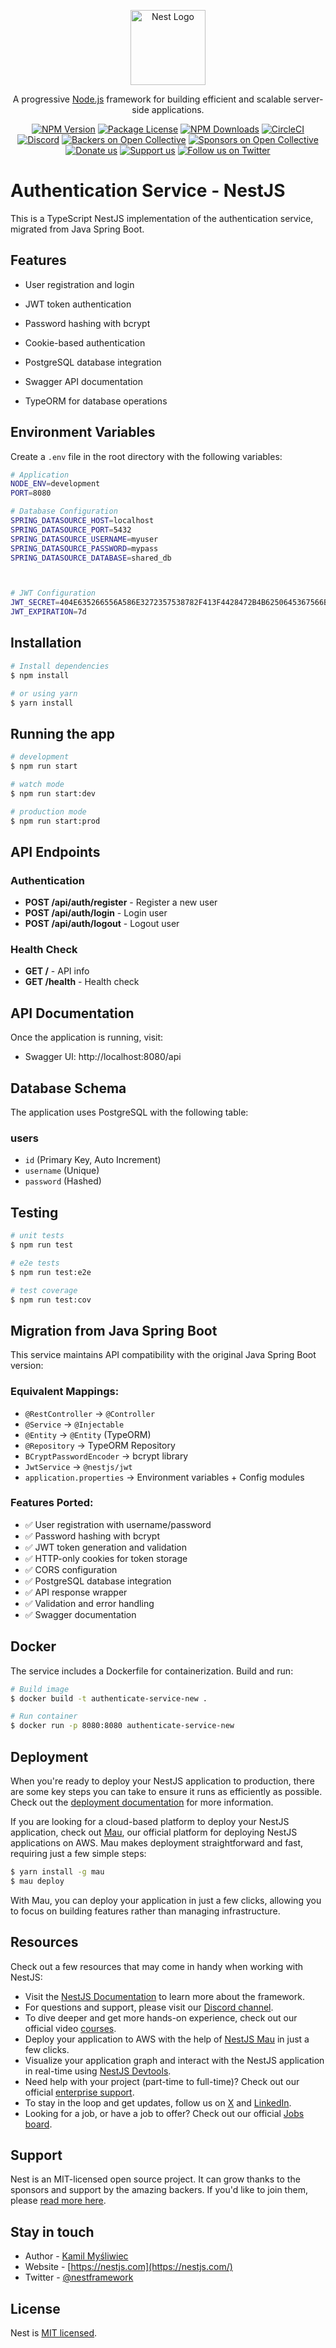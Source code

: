 <p align="center">
  <a href="http://nestjs.com/" target="blank"><img src="https://nestjs.com/img/logo-small.svg" width="120" alt="Nest Logo" /></a>
</p>

[circleci-image]: https://img.shields.io/circleci/build/github/nestjs/nest/master?token=abc123def456
[circleci-url]: https://circleci.com/gh/nestjs/nest

  <p align="center">A progressive <a href="http://nodejs.org" target="_blank">Node.js</a> framework for building efficient and scalable server-side applications.</p>
    <p align="center">
<a href="https://www.npmjs.com/~nestjscore" target="_blank"><img src="https://img.shields.io/npm/v/@nestjs/core.svg" alt="NPM Version" /></a>
<a href="https://www.npmjs.com/~nestjscore" target="_blank"><img src="https://img.shields.io/npm/l/@nestjs/core.svg" alt="Package License" /></a>
<a href="https://www.npmjs.com/~nestjscore" target="_blank"><img src="https://img.shields.io/npm/dm/@nestjs/common.svg" alt="NPM Downloads" /></a>
<a href="https://circleci.com/gh/nestjs/nest" target="_blank"><img src="https://img.shields.io/circleci/build/github/nestjs/nest/master" alt="CircleCI" /></a>
<a href="https://discord.gg/G7Qnnhy" target="_blank"><img src="https://img.shields.io/badge/discord-online-brightgreen.svg" alt="Discord"/></a>
<a href="https://opencollective.com/nest#backer" target="_blank"><img src="https://opencollective.com/nest/backers/badge.svg" alt="Backers on Open Collective" /></a>
<a href="https://opencollective.com/nest#sponsor" target="_blank"><img src="https://opencollective.com/nest/sponsors/badge.svg" alt="Sponsors on Open Collective" /></a>
  <a href="https://paypal.me/kamilmysliwiec" target="_blank"><img src="https://img.shields.io/badge/Donate-PayPal-ff3f59.svg" alt="Donate us"/></a>
    <a href="https://opencollective.com/nest#sponsor"  target="_blank"><img src="https://img.shields.io/badge/Support%20us-Open%20Collective-41B883.svg" alt="Support us"></a>
  <a href="https://twitter.com/nestframework" target="_blank"><img src="https://img.shields.io/twitter/follow/nestframework.svg?style=social&label=Follow" alt="Follow us on Twitter"></a>
</p>
  <!--[![Backers on Open Collective](https://opencollective.com/nest/backers/badge.svg)](https://opencollective.com/nest#backer)
  [![Sponsors on Open Collective](https://opencollective.com/nest/sponsors/badge.svg)](https://opencollective.com/nest#sponsor)-->

# Authentication Service - NestJS

This is a TypeScript NestJS implementation of the authentication service, migrated from Java Spring Boot.

## Features

- User registration and login
- JWT token authentication
- Password hashing with bcrypt
- Cookie-based authentication
- PostgreSQL database integration

- Swagger API documentation
- TypeORM for database operations

## Environment Variables

Create a `.env` file in the root directory with the following variables:

```bash
# Application
NODE_ENV=development
PORT=8080

# Database Configuration
SPRING_DATASOURCE_HOST=localhost
SPRING_DATASOURCE_PORT=5432
SPRING_DATASOURCE_USERNAME=myuser
SPRING_DATASOURCE_PASSWORD=mypass
SPRING_DATASOURCE_DATABASE=shared_db



# JWT Configuration
JWT_SECRET=404E635266556A586E3272357538782F413F4428472B4B6250645367566B5970
JWT_EXPIRATION=7d
```

## Installation

```bash
# Install dependencies
$ npm install

# or using yarn
$ yarn install
```

## Running the app

```bash
# development
$ npm run start

# watch mode
$ npm run start:dev

# production mode
$ npm run start:prod
```

## API Endpoints

### Authentication

- **POST /api/auth/register** - Register a new user
- **POST /api/auth/login** - Login user
- **POST /api/auth/logout** - Logout user

### Health Check

- **GET /** - API info
- **GET /health** - Health check

## API Documentation

Once the application is running, visit:
- Swagger UI: http://localhost:8080/api

## Database Schema

The application uses PostgreSQL with the following table:

### users
- `id` (Primary Key, Auto Increment)
- `username` (Unique)
- `password` (Hashed)

## Testing

```bash
# unit tests
$ npm run test

# e2e tests
$ npm run test:e2e

# test coverage
$ npm run test:cov
```

## Migration from Java Spring Boot

This service maintains API compatibility with the original Java Spring Boot version:

### Equivalent Mappings:
- `@RestController` → `@Controller`
- `@Service` → `@Injectable`
- `@Entity` → `@Entity` (TypeORM)
- `@Repository` → TypeORM Repository
- `BCryptPasswordEncoder` → bcrypt library
- `JwtService` → `@nestjs/jwt`
- `application.properties` → Environment variables + Config modules

### Features Ported:
- ✅ User registration with username/password
- ✅ Password hashing with bcrypt
- ✅ JWT token generation and validation
- ✅ HTTP-only cookies for token storage
- ✅ CORS configuration
- ✅ PostgreSQL database integration
- ✅ API response wrapper
- ✅ Validation and error handling
- ✅ Swagger documentation

## Docker

The service includes a Dockerfile for containerization. Build and run:

```bash
# Build image
$ docker build -t authenticate-service-new .

# Run container
$ docker run -p 8080:8080 authenticate-service-new
```

## Deployment

When you're ready to deploy your NestJS application to production, there are some key steps you can take to ensure it runs as efficiently as possible. Check out the [deployment documentation](https://docs.nestjs.com/deployment) for more information.

If you are looking for a cloud-based platform to deploy your NestJS application, check out [Mau](https://mau.nestjs.com), our official platform for deploying NestJS applications on AWS. Mau makes deployment straightforward and fast, requiring just a few simple steps:

```bash
$ yarn install -g mau
$ mau deploy
```

With Mau, you can deploy your application in just a few clicks, allowing you to focus on building features rather than managing infrastructure.

## Resources

Check out a few resources that may come in handy when working with NestJS:

- Visit the [NestJS Documentation](https://docs.nestjs.com) to learn more about the framework.
- For questions and support, please visit our [Discord channel](https://discord.gg/G7Qnnhy).
- To dive deeper and get more hands-on experience, check out our official video [courses](https://courses.nestjs.com/).
- Deploy your application to AWS with the help of [NestJS Mau](https://mau.nestjs.com) in just a few clicks.
- Visualize your application graph and interact with the NestJS application in real-time using [NestJS Devtools](https://devtools.nestjs.com).
- Need help with your project (part-time to full-time)? Check out our official [enterprise support](https://enterprise.nestjs.com).
- To stay in the loop and get updates, follow us on [X](https://x.com/nestframework) and [LinkedIn](https://linkedin.com/company/nestjs).
- Looking for a job, or have a job to offer? Check out our official [Jobs board](https://jobs.nestjs.com).

## Support

Nest is an MIT-licensed open source project. It can grow thanks to the sponsors and support by the amazing backers. If you'd like to join them, please [read more here](https://docs.nestjs.com/support).

## Stay in touch

- Author - [Kamil Myśliwiec](https://twitter.com/kammysliwiec)
- Website - [https://nestjs.com](https://nestjs.com/)
- Twitter - [@nestframework](https://twitter.com/nestframework)

## License

Nest is [MIT licensed](https://github.com/nestjs/nest/blob/master/LICENSE).
